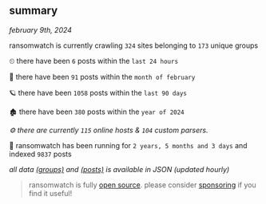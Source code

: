 
## summary
_february 9th, 2024_

ransomwatch is currently crawling `324` sites belonging to `173` unique groups

⏲ there have been `6` posts within the `last 24 hours`

🦈 there have been `91` posts within the `month of february`

🪐 there have been `1058` posts within the `last 90 days`

🏚 there have been `380` posts within the `year of 2024`

_⚙️ there are currently `115` online hosts & `104` custom parsers._

🦕 ransomwatch has been running for `2 years, 5 months and 3 days` and indexed `9837` posts

_all data  [(groups)](http://ransomwhat.telemetry.ltd/groups) and [(posts)](http://ransomwhat.telemetry.ltd/posts) is available in JSON (updated hourly)_

> ransomwatch is fully [open source](https://github.com/joshhighet/ransomwatch#ransomwatch--). please consider [sponsoring](https://github.com/sponsors/joshhighet) if you find it useful!
